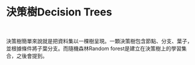 # 決策樹Decision Trees

<br>

決策樹簡單來說就是把資料集以一棵樹呈現。一顆決策樹包含節點、分支、葉子，並根據條件將子葉分支。而隨機森林Random forest是建立在決策樹上的學習集合，之後會提到。

<br>
